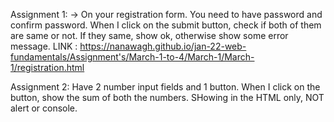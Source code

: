 Assignment 1: 
            -> On your registration form. You need to have password and confirm password. When I click on the submit button, check if both of them are same or not. If they same, show ok, otherwise show some error message.
            LINK : https://nanawagh.github.io/jan-22-web-fundamentals/Assignment's/March-1-to-4/March-1/March-1/registration.html

Assignment 2:
            Have 2 number input fields and 1 button. When I click on the button, show the sum of both the numbers. SHowing in the HTML only, NOT alert or console.
